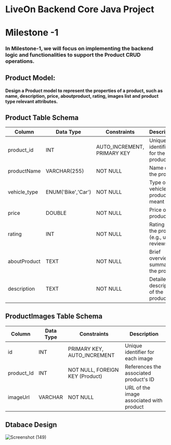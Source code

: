 # LiveOn Backend Core Java Project

# Milestone -1
### In Milestone-1, we will focus on implementing the backend logic and functionalities to support the Product CRUD operations.

## Product Model:
#### Design a Product model to represent the properties of a product, such as name, description, price, aboutproduct, rating, images list  and  product type relevant attributes.


## Product Table Schema
| Column       | Data Type           | Constraints                   | Description                                      |
|--------------|---------------------|-------------------------------|--------------------------------------------------|
| product_id   | INT                 | AUTO_INCREMENT, PRIMARY KEY   | Unique identifier for the product                |
| productName  | VARCHAR(255)        | NOT NULL                      | Name of the product                              |
| vehicle_type | ENUM('Bike','Car')  | NOT NULL                      | Type of vehicle the product is meant for         |
| price        | DOUBLE              | NOT NULL                      | Price of the product                             |
| rating       | INT                 | NOT NULL                      | Rating of the product (e.g., user reviews)       |
| aboutProduct | TEXT                | NOT NULL                      | Brief overview or summary of the product         |
| description  | TEXT                | NOT NULL                      | Detailed description of the product              |


## ProductImages Table Schema

| Column      | Data Type | Constraints                            | Description                               |
|-------------|-----------|---------------------------------------|-------------------------------------------|
| id          | INT       | PRIMARY KEY, AUTO_INCREMENT            | Unique identifier for each image          |
| product_Id  | INT       | NOT NULL, FOREIGN KEY (Product)        | References the associated product's ID    |
| imageUrl    | VARCHAR   | NOT NULL                              | URL of the image associated with product  |

## Dtabace Design
![Screenshot (149)](https://github.com/fssa-batch3/sec_c_sec_c_yogeshwari.selvendran__corejava_project_2/assets/116252201/27cc2bdc-f98a-45a0-b0ab-020002c464a0)

